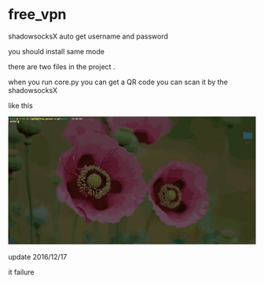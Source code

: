 # free_vpn
shadowsocksX auto get username and  password


you should install same mode  


there are two files in the project . 

when you run core.py  you can get a QR code
you can scan it by the shadowsocksX

like this 



![](./111.gif)


update 2016/12/17

it failure 

	